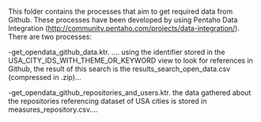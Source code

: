 This folder contains the processes that aim to get required data from Github. These processes have been developed by using Pentaho Data Integration (http://community.pentaho.com/projects/data-integration/). There are two processes:

-get_opendata_github_data.ktr. .... using the identifier stored in the  USA_CITY_IDS_WITH_THEME_OR_KEYWORD view to look for references in Github, the result of this search is the results_search_open_data.csv (compressed in .zip)...

-get_opendata_github_repositories_and_users.ktr.  the data gathered about the repositories referencing dataset of USA cities is stored in measures_repository.csv....
